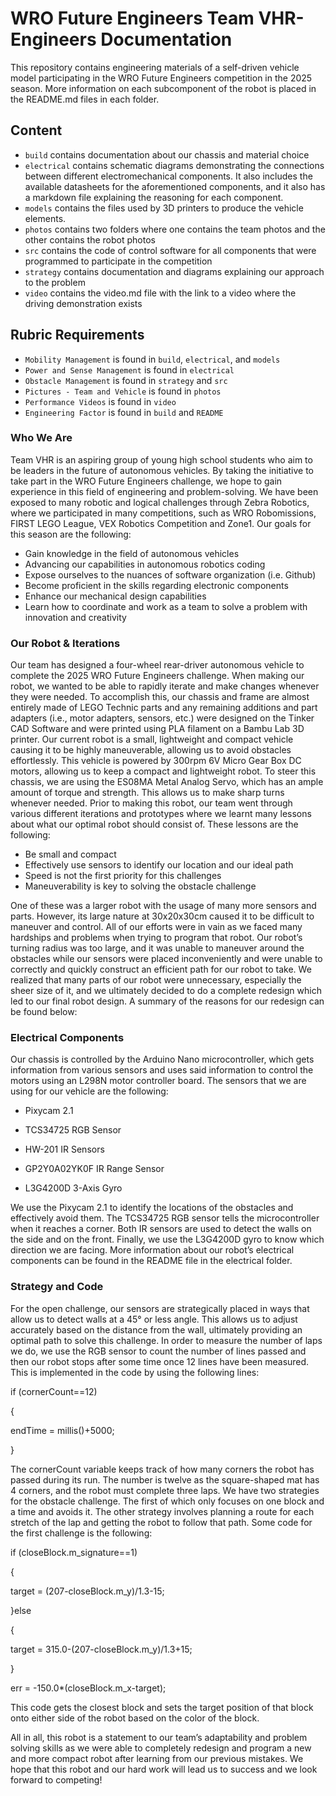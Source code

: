 WRO Future Engineers Team VHR-Engineers Documentation
====

This repository contains engineering materials of a self-driven vehicle model participating in the WRO Future Engineers competition in the 2025 season. More information on each subcomponent of the robot is placed in the README.md files in each folder.

## Content
* `build` contains documentation about our chassis and material choice
* `electrical` contains schematic diagrams demonstrating the connections between different electromechanical components. It also includes the available datasheets for the aforementioned components, and it also has a markdown file explaining the reasoning for each component.
* `models` contains the files used by 3D printers to produce the vehicle elements.
* `photos` contains two folders where one contains the team photos and the other contains the robot photos
* `src` contains the code of control software for all components that were programmed to participate in the competition
* `strategy` contains documentation and diagrams explaining our approach to the problem
* `video` contains the video.md file with the link to a video where the driving demonstration exists

## Rubric Requirements
* `Mobility Management` is found in `build`, `electrical`, and `models`
* `Power and Sense Management` is found in `electrical`
* `Obstacle Management` is found in `strategy` and `src`
* `Pictures - Team and Vehicle` is found in `photos`
* `Performance Videos` is found in `video`
* `Engineering Factor` is found in `build` and `README`


### Who We Are
Team VHR is an aspiring group of young high school students who aim to be leaders in the future of autonomous vehicles. By taking the initiative to take part in the WRO Future Engineers challenge, we hope to gain experience in this field of engineering and problem-solving. We have been exposed to many robotic and logical challenges through Zebra Robotics, where we participated in many competitions, such as WRO Robomissions, FIRST LEGO League, VEX Robotics Competition and Zone1. Our goals for this season are the following:
- Gain knowledge in the field of autonomous vehicles
- Advancing our capabilities in autonomous robotics coding
- Expose ourselves to the nuances of software organization (i.e. Github)
- Become proficient in the skills regarding electronic components
- Enhance our mechanical design capabilities
- Learn how to coordinate and work as a team to solve a problem with innovation and creativity

### Our Robot & Iterations
Our team has designed a four-wheel rear-driver autonomous vehicle to complete the 2025 WRO Future Engineers challenge. When making our robot, we wanted to be able to rapidly iterate and make changes whenever they were needed. To accomplish this, our chassis and frame are almost entirely made of LEGO Technic parts and any remaining additions and part adapters (i.e., motor adapters, sensors, etc.) were designed on the Tinker CAD Software and were printed using PLA filament on a Bambu Lab 3D printer. Our current robot is a small, lightweight and compact vehicle causing it to be highly maneuverable, allowing us to avoid obstacles effortlessly. This vehicle is powered by 300rpm 6V Micro Gear Box DC motors, allowing us to keep a compact and lightweight robot. To steer this chassis, we are using the ES08MA Metal Analog Servo, which has an ample amount of torque and strength. This allows us to make sharp turns whenever needed.
Prior to making this robot, our team went through various different iterations and prototypes where we learnt many lessons about what our optimal robot should consist of. These lessons are the following:
- Be small and compact
- Effectively use sensors to identify our location and our ideal path
- Speed is not the first priority for this challenges
- Maneuverability is key to solving the obstacle challenge

One of these was a larger robot with the usage of many more sensors and parts. However, its large nature at 30x20x30cm caused it to be difficult to maneuver and control. All of our efforts were in vain as we faced many hardships and problems when trying to program that robot. Our robot’s turning radius was too large, and it was unable to maneuver around the obstacles while our sensors were placed inconveniently and were unable to correctly and quickly construct an efficient path for our robot to take. We realized that many parts of our robot were unnecessary, especially the sheer size of it, and we ultimately decided to do a complete redesign which led to our final robot design. A summary of the reasons for our redesign can be found below:
### Electrical Components
Our chassis is controlled by the Arduino Nano microcontroller, which gets information from various sensors and uses said information to control the motors using an L298N motor controller board. The sensors that we are using for our vehicle are the following:
- Pixycam 2.1
- TCS34725 RGB Sensor

- HW-201 IR Sensors
- GP2Y0A02YK0F IR Range Sensor
- L3G4200D 3-Axis Gyro

We use the Pixycam 2.1 to identify the locations of the obstacles and effectively avoid them. The TCS34725 RGB sensor tells the microcontroller when it reaches a corner. Both IR sensors are used to detect the walls on the side and on the front. Finally, we use the L3G4200D gyro to know which direction we are facing. More information about our robot’s electrical components can be found in the README file in the electrical folder.

### Strategy and Code
For the open challenge, our sensors are strategically placed in ways that allow us to detect walls at a 45° or less angle. This allows us to adjust accurately based on the distance from the wall, ultimately providing an optimal path to solve this challenge. In order to measure the number of laps we do, we use the RGB sensor to count the number of lines passed and then our robot stops after some time once 12 lines have been measured. This is implemented in the code by using the following lines:

if (cornerCount==12)

{

  endTime = millis()+5000;
  
}

The cornerCount variable keeps track of how many corners the robot has passed during its run. The number is twelve as the square-shaped mat has 4 corners, and the robot must complete three laps.
We have two strategies for the obstacle challenge. The first of which only focuses on one block and a time and avoids it. The other strategy involves planning a route for each stretch of the lap and getting the robot to follow that path. Some code for the first challenge is the following:

if (closeBlock.m_signature==1)

{

target = (207-closeBlock.m_y)/1.3-15;

}else

{

target = 315.0-(207-closeBlock.m_y)/1.3+15;

}

err = -150.0*(closeBlock.m_x-target);

This code gets the closest block and sets the target position of that block onto either side of the robot based on the color of the block.

All in all, this robot is a statement to our team’s adaptability and problem solving skills as we were able to completely redesign and program a new and more compact robot after learning from our previous mistakes. We hope that this robot and our hard work will lead us to success and we look forward to competing!
